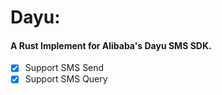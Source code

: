# Dayu:
#### 	A Rust Implement for Alibaba's Dayu SMS SDK.

- [x] Support SMS Send
- [x] Support SMS Query
